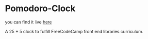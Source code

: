 # Pomodoro-Clock

you can find it live [here](https://codepen.io/Shikaar/pen/QWavwNZ)

A 25 + 5 clock to fulfill FreeCodeCamp front end libraries curriculum.
